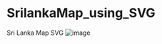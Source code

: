 # SrilankaMap_using_SVG
Sri Lanka Map SVG
![image](https://github.com/user-attachments/assets/6c138552-3475-470b-a24c-cd11f06fa75f)
